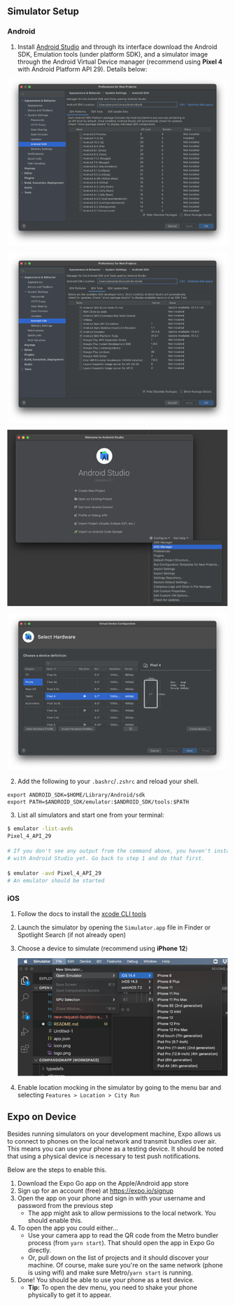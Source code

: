 ## Simulator Setup

### Android

1. Install [Android Studio](https://docs.expo.io/workflow/android-studio-emulator) and through its interface download the Android SDK, Emulation tools (under platform SDK), and a simulator image through the Android Virtual Device manager (recommend using **Pixel 4** with Android Platform API 29). Details below:

![android-sdk](docs/android-sdk.png)

![android-sdk-tools](docs/android-sdk-tools.png)

![avd-manager](docs/avd-manager.png)

![avd-config](docs/avd-config.png)

2.  Add the following to your `.bashrc`/`.zshrc` and reload your shell.

```
export ANDROID_SDK=$HOME/Library/Android/sdk
export PATH=$ANDROID_SDK/emulator:$ANDROID_SDK/tools:$PATH
```

3.  List all simulators and start one from your terminal:

```bash
$ emulator -list-avds
Pixel_4_API_29

# If you don't see any output from the command above, you haven't installed an Android image
# with Android Studio yet. Go back to step 1 and do that first.

$ emulator -avd Pixel_4_API_29
# An emulator should be started
```

### iOS

1. Follow the docs to install the [xcode CLI tools](https://docs.expo.io/workflow/ios-simulator/)
1. Launch the simulator by opening the `Simulator.app` file in Finder or Spotlight Search (if not already open)
1. Choose a device to simulate (recommend using **iPhone 12**)

   ![ios-simulator](docs/ios-simulator.png)

1. Enable location mocking in the simulator by going to the menu bar and selecting `Features > Location > City Run`

## Expo on Device

Besides running simulators on your development machine, Expo allows us to connect to phones on the local network and transmit bundles over air. This means you can use your phone as a testing device. It should be noted that using a physical device is necessary to test push notifications.

Below are the steps to enable this.

1. Download the Expo Go app on the Apple/Android app store
1. Sign up for an account (free) at https://expo.io/signup
1. Open the app on your phone and sign in with your username and password from the previous step
   - The app might ask to allow permissions to the local network. You should enable this.
1. To open the app you could either...
   - Use your camera app to read the QR code from the Metro bundler process (from `yarn start`). That should open the app in Expo Go directly.
   - Or, pull down on the list of projects and it should discover your machine. Of course, make sure you're on the same network (phone is using wifi) and make sure Metro/`yarn start` is running.
1. Done! You should be able to use your phone as a test device.
   - **Tip:** To open the dev menu, you need to shake your phone physically to get it to appear.
